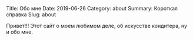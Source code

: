 Title: Обо мне
Date: 2019-06-26
Category: about
Summary: Короткая справка 
Slug: about

Привет!!!
Этот сайт о моем любимом деле, об искусстве кондитера, ну и обо мне.